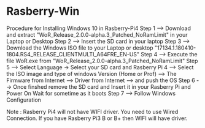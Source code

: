 # Rasberry-Win

Procedure for Installing Windows 10 in Rasberry-Pi4
Step 1 --> Download and extract "WoR_Release_2.0.0-alpha.3_Patched_NoRamLimit" in your Laptop or Desktop
Step 2 --> Insert the SD card in your laptop 
Step 3 --> Download the Windows ISO file to your Laptop or desktop "17134.1.180410-1804.RS4_RELEASE_CLIENTMULTI_A64FRE_EN-US"
Step 4 --> Execute the file WoR.exe from "WoR_Release_2.0.0-alpha.3_Patched_NoRamLimit" 
Step 5 --> Select Language -> Select your SD card and Rasberry Pi 4 --> Select the ISO image and type of windows Version (Home or Prof) --> The Firmware from Internet --> Driver from Internet --> and push the OS
Step 6 --> Once finshed remove the SD card and Insert it in your Rasberry Pi and Power On Wait for sometime as it boots
Step 7 --> Follow Windows Configuration

Note : Rasberry Pi4 will not have WIFI driver. You need to use Wired Connection. If you have Rasberry Pi3 B or B+ then WIFI will have driver.
